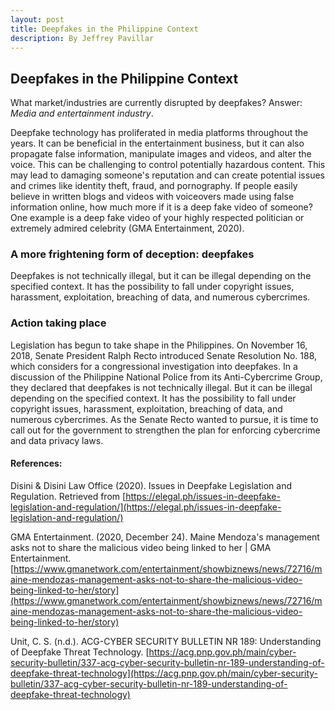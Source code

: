 ```yaml
---
layout: post
title: Deepfakes in the Philippine Context
description: By Jeffrey Pavillar
---
```


## Deepfakes in the Philippine Context

What market/industries are currently disrupted by deepfakes? Answer: _Media and entertainment industry_.

Deepfake technology has proliferated in media platforms throughout the years. It can be beneficial in the entertainment business, but it can also propagate false information, manipulate images and videos, and alter the voice. This can be challenging to control potentially hazardous content. This may lead to damaging someone's reputation and can create potential issues and crimes like identity theft, fraud, and pornography. If people easily believe in written blogs and videos with voiceovers made using false information online, how much more if it is a deep fake video of someone? One example is a deep fake video of your highly respected politician or extremely admired celebrity (GMA Entertainment, 2020).

### A more frightening form of deception: deepfakes

Deepfakes is not technically illegal, but it can be illegal depending on the specified context. It has the possibility to fall under copyright issues, harassment, exploitation, breaching of data, and numerous cybercrimes. 

### Action taking place

Legislation has begun to take shape in the Philippines. On November 16, 2018, Senate President Ralph Recto introduced Senate Resolution No. 188, 
which considers for a congressional investigation into deepfakes. In a discussion of the Philippine National Police from its Anti-Cybercrime Group, they declared that deepfakes is not technically illegal. But it can be illegal depending on the specified context. It has the possibility to fall under copyright issues, harassment, exploitation, breaching of data, and numerous cybercrimes. As the Senate Recto wanted to pursue, it is time to call out for the government to strengthen the plan for enforcing cybercrime and data privacy laws. 




#### References:

Disini & Disini Law Office (2020). Issues in Deepfake Legislation and Regulation. Retrieved from [https://elegal.ph/issues-in-deepfake-legislation-and-regulation/](https://elegal.ph/issues-in-deepfake-legislation-and-regulation/)

GMA Entertainment. (2020, December 24). Maine Mendoza's management asks not to share the malicious video being linked to her | GMA Entertainment. [https://www.gmanetwork.com/entertainment/showbiznews/news/72716/maine-mendozas-management-asks-not-to-share-the-malicious-video-being-linked-to-her/story](https://www.gmanetwork.com/entertainment/showbiznews/news/72716/maine-mendozas-management-asks-not-to-share-the-malicious-video-being-linked-to-her/story)

Unit, C. S. (n.d.). ACG-CYBER SECURITY BULLETIN NR 189: Understanding of Deepfake Threat Technology. [https://acg.pnp.gov.ph/main/cyber-security-bulletin/337-acg-cyber-security-bulletin-nr-189-understanding-of-deepfake-threat-technology](https://acg.pnp.gov.ph/main/cyber-security-bulletin/337-acg-cyber-security-bulletin-nr-189-understanding-of-deepfake-threat-technology)

